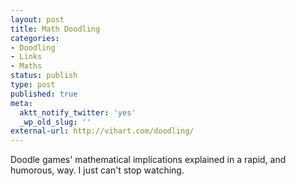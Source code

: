 ```yaml
---
layout: post
title: Math Doodling
categories:
- Doodling
- Links
- Maths
status: publish
type: post
published: true
meta:
  aktt_notify_twitter: 'yes'
  _wp_old_slug: ''
external-url: http://vihart.com/doodling/
---
```

<p>Doodle games' mathematical implications explained in a rapid, and humorous, way. I just can't stop watching.</p>
